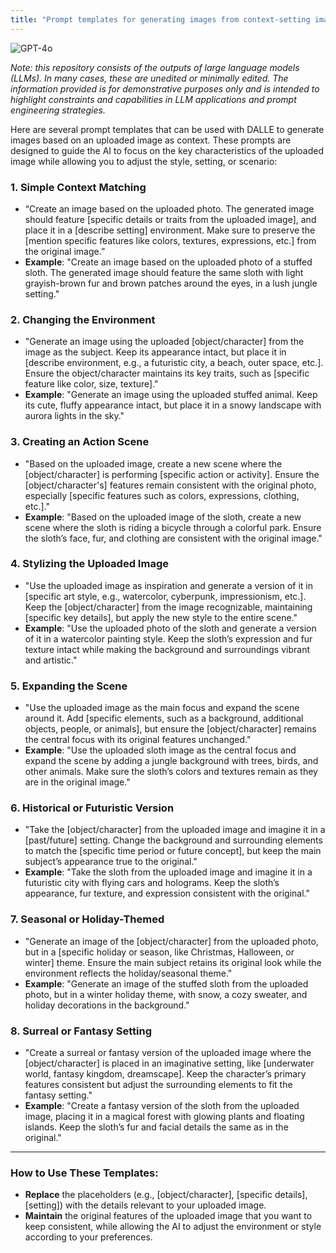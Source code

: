 ```yaml
---
title: "Prompt templates for generating images from context-setting image"
---
```

![GPT-4o](https://img.shields.io/badge/GPT--4o-3333FF?style=for-the-badge&logo=openai&logoColor=white)



*Note: this repository consists of the outputs of large language models (LLMs). In many cases, these are unedited or minimally edited. The information provided is for demonstrative purposes only and is intended to highlight constraints and capabilities in LLM applications and prompt engineering strategies.*


Here are several prompt templates that can be used with DALLE to generate images based on an uploaded image as context. These prompts are designed to guide the AI to focus on the key characteristics of the uploaded image while allowing you to adjust the style, setting, or scenario:

### 1. **Simple Context Matching**
   - “Create an image based on the uploaded photo. The generated image should feature [specific details or traits from the uploaded image], and place it in a [describe setting] environment. Make sure to preserve the [mention specific features like colors, textures, expressions, etc.] from the original image.”
   - **Example**: "Create an image based on the uploaded photo of a stuffed sloth. The generated image should feature the same sloth with light grayish-brown fur and brown patches around the eyes, in a lush jungle setting."

### 2. **Changing the Environment**
   - "Generate an image using the uploaded [object/character] from the image as the subject. Keep its appearance intact, but place it in [describe environment, e.g., a futuristic city, a beach, outer space, etc.]. Ensure the object/character maintains its key traits, such as [specific feature like color, size, texture]."
   - **Example**: "Generate an image using the uploaded stuffed animal. Keep its cute, fluffy appearance intact, but place it in a snowy landscape with aurora lights in the sky."

### 3. **Creating an Action Scene**
   - "Based on the uploaded image, create a new scene where the [object/character] is performing [specific action or activity]. Ensure the [object/character's] features remain consistent with the original photo, especially [specific features such as colors, expressions, clothing, etc.]."
   - **Example**: "Based on the uploaded image of the sloth, create a new scene where the sloth is riding a bicycle through a colorful park. Ensure the sloth’s face, fur, and clothing are consistent with the original image."

### 4. **Stylizing the Uploaded Image**
   - "Use the uploaded image as inspiration and generate a version of it in [specific art style, e.g., watercolor, cyberpunk, impressionism, etc.]. Keep the [object/character] from the image recognizable, maintaining [specific key details], but apply the new style to the entire scene."
   - **Example**: "Use the uploaded photo of the sloth and generate a version of it in a watercolor painting style. Keep the sloth’s expression and fur texture intact while making the background and surroundings vibrant and artistic."

### 5. **Expanding the Scene**
   - "Use the uploaded image as the main focus and expand the scene around it. Add [specific elements, such as a background, additional objects, people, or animals], but ensure the [object/character] remains the central focus with its original features unchanged."
   - **Example**: "Use the uploaded sloth image as the central focus and expand the scene by adding a jungle background with trees, birds, and other animals. Make sure the sloth’s colors and textures remain as they are in the original image."

### 6. **Historical or Futuristic Version**
   - "Take the [object/character] from the uploaded image and imagine it in a [past/future] setting. Change the background and surrounding elements to match the [specific time period or future concept], but keep the main subject’s appearance true to the original."
   - **Example**: "Take the sloth from the uploaded image and imagine it in a futuristic city with flying cars and holograms. Keep the sloth’s appearance, fur texture, and expression consistent with the original."

### 7. **Seasonal or Holiday-Themed**
   - "Generate an image of the [object/character] from the uploaded photo, but in a [specific holiday or season, like Christmas, Halloween, or winter] theme. Ensure the main subject retains its original look while the environment reflects the holiday/seasonal theme."
   - **Example**: "Generate an image of the stuffed sloth from the uploaded photo, but in a winter holiday theme, with snow, a cozy sweater, and holiday decorations in the background."

### 8. **Surreal or Fantasy Setting**
   - "Create a surreal or fantasy version of the uploaded image where the [object/character] is placed in an imaginative setting, like [underwater world, fantasy kingdom, dreamscape]. Keep the character’s primary features consistent but adjust the surrounding elements to fit the fantasy setting."
   - **Example**: "Create a fantasy version of the sloth from the uploaded image, placing it in a magical forest with glowing plants and floating islands. Keep the sloth’s fur and facial details the same as in the original."

---

### How to Use These Templates:
- **Replace** the placeholders (e.g., [object/character], [specific details], [setting]) with the details relevant to your uploaded image.
- **Maintain** the original features of the uploaded image that you want to keep consistent, while allowing the AI to adjust the environment or style according to your preferences.
